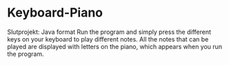 # Keyboard-Piano
Slutprojekt: Java format
Run the program and simply press the different keys on your keyboard to play different notes.
All the notes that can be played are displayed with letters on the piano, which appears when you run the program.
